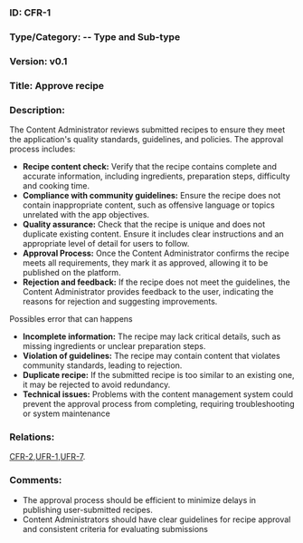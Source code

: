 ### ID: CFR-1 
 
### Type/Category: -- Type and Sub-type

### Version: v0.1
 
### Title: Approve recipe
  
### Description: 
The Content Administrator reviews submitted recipes to ensure they meet the application's quality standards, guidelines, and policies. The approval process includes:

* **Recipe content check:** Verify that the recipe contains complete and accurate information, including ingredients, preparation steps, difficulty and cooking time.
* **Compliance with community guidelines:** Ensure the recipe does not contain inappropriate content, such as offensive language or topics unrelated with the app objectives.
* **Quality assurance:** Check that the recipe is unique and does not duplicate existing content. Ensure it includes clear instructions and an appropriate level of detail for users to follow.
* **Approval Process:** Once the Content Administrator confirms the recipe meets all requirements, they mark it as approved, allowing it to be published on the platform.
* **Rejection and feedback:** If the recipe does not meet the guidelines, the Content Administrator provides feedback to the user, indicating the reasons for rejection and suggesting improvements.

Possibles error that can happens
* **Incomplete information:** The recipe may lack critical details, such as missing ingredients or unclear preparation steps.
* **Violation of guidelines:** The recipe may contain content that violates community standards, leading to rejection.
* **Duplicate recipe:** If the submitted recipe is too similar to an existing one, it may be rejected to avoid redundancy.
* **Technical issues:** Problems with the content management system could prevent the approval process from completing, requiring troubleshooting or system maintenance

### Relations: 
[CFR-2](https://github.com/carmensat/RECIPE-ROULETTE/blob/main/REQUIREMENTS/CFR-2.md),[UFR-1](https://github.com/carmensat/RECIPE-ROULETTE/blob/main/REQUIREMENTS/UFR-1.md),[UFR-7](https://github.com/carmensat/RECIPE-ROULETTE/blob/main/REQUIREMENTS/UFR-7.md). 


### Comments: 
* The approval process should be efficient to minimize delays in publishing user-submitted recipes.
* Content Administrators should have clear guidelines for recipe approval and consistent criteria for evaluating submissions
